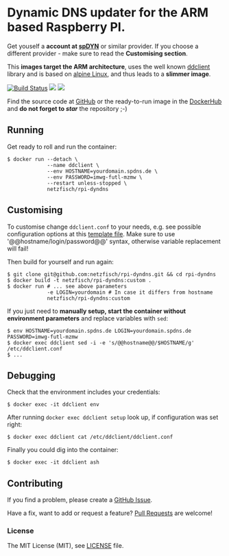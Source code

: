 # Dynamic DNS updater for the ARM based Raspberry PI.

Get youself a **account at [spDYN](https://www.spdyn.de/)** or similar provider. If you choose a different provider - make sure to read the **Customising section**.

This **images target the ARM architecture**, uses the well known [ddclient](https://www.strongswan.org/) library and is based on [alpine Linux](http://www.alpinelinux.org/), and thus leads to a **slimmer image**.

[![Build Status](https://travis-ci.org/netzfisch/rpi-dyndns.svg?branch=master)](https://travis-ci.org/netzfisch/rpi-dyndns)
[![](https://images.microbadger.com/badges/version/netzfisch/rpi-dyndns.svg)](https://microbadger.com/images/netzfisch/rpi-dyndns "Inspect image") [![](https://images.microbadger.com/badges/image/netzfisch/rpi-dyndns.svg)](https://microbadger.com/images/netzfisch/rpi-dyndns "Inspect image")

Find the source code at [GitHub](https://github.com/netzfisch/rpi-dyndns) or the ready-to-run image in the [DockerHub](https://hub.docker.com/r/netzfisch/rpi-dyndns/) and **do not forget to _star_** the repository ;-)

## Running

Get ready to roll and run the container:

    $ docker run --detach \
                 --name ddclient \
                 --env HOSTNAME=yourdomain.spdns.de \
                 --env PASSWORD=imwg-futl-mzmw \
                 --restart unless-stopped \
                 netzfisch/rpi-dyndns

## Customising

To customise change `ddclient.conf` to your needs, e.g. see possible configuration options at this [template file](https://github.com/ddclient/ddclient/blob/master/ddclient.conf.in). Make sure to use '@@hostname/login/password@@' syntax, otherwise variable replacement will fail!

Then build for yourself and run again:

    $ git clone git@github.com:netzfisch/rpi-dyndns.git && cd rpi-dyndns
    $ docker build -t netzfisch/rpi-dyndns:custom .
    $ docker run # ... see above parameters
                 -e LOGIN=yourdomain # In case it differs from hostname
                 netzfisch/rpi-dyndns:custom

If you just need to **manually setup, start the container without environment parameters** and replace variables with `sed`:

    $ env HOSTNAME=yourdomain.spdns.de LOGIN=yourdomain.spdns.de PASSWORD=imwg-futl-mzmw
    $ docker exec ddclient sed -i -e 's/@@hostname@@/$HOSTNAME/g' /etc/ddclient.conf
    $ ...

## Debugging

Check that the environment includes your credentials:

    $ docker exec -it ddclient env

After running `docker exec ddclient setup` look up, if configuration was set right:

    $ docker exec ddclient cat /etc/ddclient/ddclient.conf

Finally you could dig into the container:

    $ docker exec -it ddclient ash

## Contributing

If you find a problem, please create a [GitHub Issue](https://github.com/netzfisch/rpi-dyndns/issues).

Have a fix, want to add or request a feature? [Pull Requests](https://github.com/netzfisch/rpi-dyndns/pulls) are welcome!

### License

The MIT License (MIT), see [LICENSE](https://github.com/netzfisch/rpi-dyndns/blob/master/LICENSE) file.
